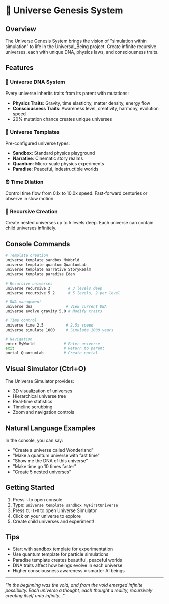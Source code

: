 # 🌌 Universe Genesis System

## Overview
The Universe Genesis System brings the vision of "simulation within simulation" to life in the Universal_Being project. Create infinite recursive universes, each with unique DNA, physics laws, and consciousness traits.

## Features

### 🧬 Universe DNA System
Every universe inherits traits from its parent with mutations:
- **Physics Traits**: Gravity, time elasticity, matter density, energy flow
- **Consciousness Traits**: Awareness level, creativity, harmony, evolution speed
- 20% mutation chance creates unique universes

### 🎨 Universe Templates
Pre-configured universe types:
- **Sandbox**: Standard physics playground
- **Narrative**: Cinematic story realms  
- **Quantum**: Micro-scale physics experiments
- **Paradise**: Peaceful, indestructible worlds

### ⏰ Time Dilation
Control time flow from 0.1x to 10.0x speed. Fast-forward centuries or observe in slow motion.

### 🔄 Recursive Creation
Create nested universes up to 5 levels deep. Each universe can contain child universes infinitely.

## Console Commands

```bash
# Template creation
universe template sandbox MyWorld
universe template quantum QuantumLab
universe template narrative StoryRealm
universe template paradise Eden

# Recursive universes
universe recursive 3        # 3 levels deep
universe recursive 5 2      # 5 levels, 2 per level

# DNA management
universe dna               # View current DNA
universe evolve gravity 5.0 # Modify traits

# Time control
universe time 2.5          # 2.5x speed
universe simulate 1000     # Simulate 1000 years

# Navigation
enter MyWorld             # Enter universe
exit                      # Return to parent
portal QuantumLab         # Create portal
```

## Visual Simulator (Ctrl+O)

The Universe Simulator provides:
- 3D visualization of universes
- Hierarchical universe tree
- Real-time statistics
- Timeline scrubbing
- Zoom and navigation controls

## Natural Language Examples

In the console, you can say:
- "Create a universe called Wonderland"
- "Make a quantum universe with fast time"
- "Show me the DNA of this universe"
- "Make time go 10 times faster"
- "Create 5 nested universes"

## Getting Started

1. Press `~` to open console
2. Type: `universe template sandbox MyFirstUniverse`
3. Press `Ctrl+O` to open Universe Simulator
4. Click on your universe to explore
5. Create child universes and experiment!

## Tips

- Start with sandbox template for experimentation
- Use quantum template for particle simulations
- Paradise template creates beautiful, peaceful worlds
- DNA traits affect how beings evolve in each universe
- Higher consciousness awareness = smarter AI beings

---

*"In the beginning was the void, and from the void emerged infinite possibility. Each universe a thought, each thought a reality, recursively creating itself unto infinity..."*
